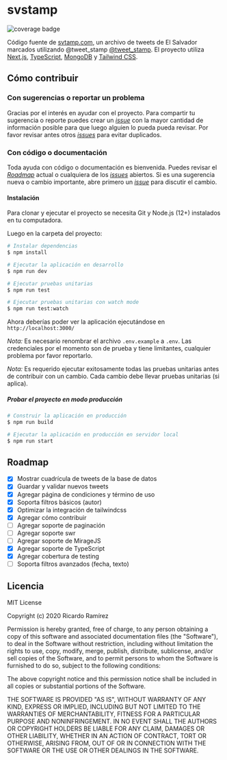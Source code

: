 # svstamp

![coverage badge](./coverage/badge.svg)

Código fuente de [svtamp.com](https://svstamp.com/), un archivo de tweets de El Salvador marcados utilizando @tweet_stamp [@tweet_stamp](https://tweetstamp.org/). El proyecto utiliza [Next.js](https://nextjs.org/), [TypeScript](https://www.typescriptlang.org/), [MongoDB](https://www.mongodb.com/cloud/atlas) y [Tailwind CSS](https://tailwindcss.com/).

## Cómo contribuir

### Con sugerencias o reportar un problema

Gracias por el interés en ayudar con el proyecto. Para compartir tu sugerencia o reporte puedes crear un [_issue_](https://github.com/ricardoerl/svstamp/issues/new) con la mayor cantidad de información posible para que luego alguien lo pueda pueda revisar. Por favor revisar antes otros [_issues_](https://github.com/ricardoerl/svstamp/issues) para evitar duplicados.

### Con código o documentación

Toda ayuda con código o documentación es bienvenida. Puedes revisar el [_Roadmap_](#Roadmap) actual o cualquiera de los [_issues_](https://github.com/ricardoerl/svstamp/issues) abiertos. Si es una sugerencia nueva o cambio importante, abre primero un [_issue_](https://github.com/ricardoerl/svstamp/issues/new) para discutir el cambio.

#### Instalación

Para clonar y ejecutar el proyecto se necesita Git y Node.js (12+) instalados en tu computadora.

Luego en la carpeta del proyecto:

```bash
# Instalar dependencias
$ npm install

# Ejecutar la aplicación en desarrollo
$ npm run dev

# Ejecutar pruebas unitarias
$ npm run test

# Ejecutar pruebas unitarias con watch mode
$ npm run test:watch

```

Ahora deberías poder ver la aplicación ejecutándose en `http://localhost:3000/`

_Nota:_ Es necesario renombrar el archivo `.env.example` a `.env`. Las credenciales por el momento son de prueba y tiene limitantes, cualquier problema por favor reportarlo.

_Nota:_ Es requerido ejecutar exitosamente todas las pruebas unitarias antes de contribuir con un cambio. Cada cambio debe llevar pruebas unitarias (si aplica).

##### Probar el proyecto en modo producción

```bash
# Construir la aplicación en producción
$ npm run build

# Ejecutar la aplicación en producción en servidor local
$ npm run start
```

## Roadmap

- [x] Mostrar cuadrícula de tweets de la base de datos
- [x] Guardar y validar nuevos tweets
- [x] Agregar página de condiciones y término de uso
- [x] Soporta filtros básicos (autor)
- [x] Optimizar la integración de tailwindcss
- [x] Agregar cómo contribuir
- [ ] Agregar soporte de paginación
- [ ] Agregar soporte swr
- [ ] Agregar soporte de MirageJS
- [x] Agregar soporte de TypeScript
- [x] Agregar cobertura de testing
- [ ] Soporta filtros avanzados (fecha, texto)

## Licencia

MIT License

Copyright (c) 2020 Ricardo Ramírez

Permission is hereby granted, free of charge, to any person obtaining a copy
of this software and associated documentation files (the "Software"), to deal
in the Software without restriction, including without limitation the rights
to use, copy, modify, merge, publish, distribute, sublicense, and/or sell
copies of the Software, and to permit persons to whom the Software is
furnished to do so, subject to the following conditions:

The above copyright notice and this permission notice shall be included in all
copies or substantial portions of the Software.

THE SOFTWARE IS PROVIDED "AS IS", WITHOUT WARRANTY OF ANY KIND, EXPRESS OR
IMPLIED, INCLUDING BUT NOT LIMITED TO THE WARRANTIES OF MERCHANTABILITY,
FITNESS FOR A PARTICULAR PURPOSE AND NONINFRINGEMENT. IN NO EVENT SHALL THE
AUTHORS OR COPYRIGHT HOLDERS BE LIABLE FOR ANY CLAIM, DAMAGES OR OTHER
LIABILITY, WHETHER IN AN ACTION OF CONTRACT, TORT OR OTHERWISE, ARISING FROM,
OUT OF OR IN CONNECTION WITH THE SOFTWARE OR THE USE OR OTHER DEALINGS IN THE
SOFTWARE.

